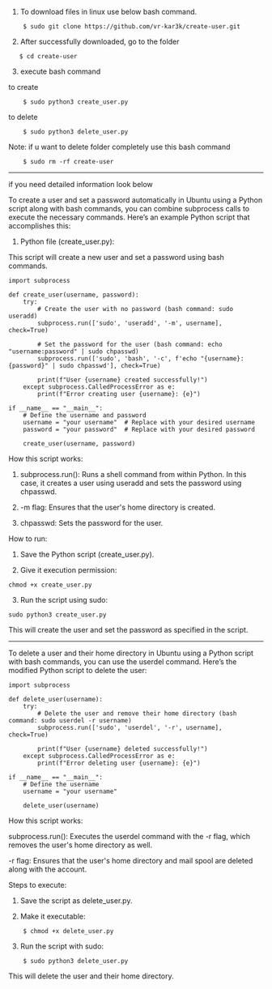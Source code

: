 1. To download files in linux use below bash command.
```shell
    $ sudo git clone https://github.com/vr-kar3k/create-user.git
```
2. After successfully downloaded, go to the folder 
```shell
   $ cd create-user
```
3. execute bash command 

to create 
```shell
    $ sudo python3 create_user.py
```
to delete
```shell
    $ sudo python3 delete_user.py
```

Note: if u want to delete folder completely use this bash command

```shell
    $ sudo rm -rf create-user
```
-----------------------------------------------------------------------------------------------------


if you need detailed information look below 

To create a user and set a password automatically in Ubuntu using a Python script along with bash commands, you can combine subprocess calls to execute the necessary commands. Here’s an example Python script that accomplishes this:

1. Python file (create_user.py):

This script will create a new user and set a password using bash commands.

```shell
import subprocess

def create_user(username, password):
    try:
        # Create the user with no password (bash command: sudo useradd)
        subprocess.run(['sudo', 'useradd', '-m', username], check=True)
        
        # Set the password for the user (bash command: echo "username:password" | sudo chpasswd)
        subprocess.run(['sudo', 'bash', '-c', f'echo "{username}:{password}" | sudo chpasswd'], check=True)

        print(f"User {username} created successfully!")
    except subprocess.CalledProcessError as e:
        print(f"Error creating user {username}: {e}")

if __name__ == "__main__":
    # Define the username and password
    username = "your username"  # Replace with your desired username
    password = "your password"  # Replace with your desired password
    
    create_user(username, password)
```
How this script works:

1. subprocess.run(): Runs a shell command from within Python. In this case, it creates a user using useradd and sets the password using chpasswd.

2. -m flag: Ensures that the user's home directory is created.

3. chpasswd: Sets the password for the user.



How to run:

1. Save the Python script (create_user.py).

2. Give it execution permission:
```shell
chmod +x create_user.py
```

3. Run the script using sudo:
```shell
sudo python3 create_user.py
```

This will create the user and set the password as specified in the script.

______________________________________________________________________________________________


To delete a user and their home directory in Ubuntu using a Python script with bash commands, you can use the userdel command. Here’s the modified Python script to delete the user:
```shell
import subprocess

def delete_user(username):
    try:
        # Delete the user and remove their home directory (bash command: sudo userdel -r username)
        subprocess.run(['sudo', 'userdel', '-r', username], check=True)

        print(f"User {username} deleted successfully!")
    except subprocess.CalledProcessError as e:
        print(f"Error deleting user {username}: {e}")

if __name__ == "__main__":
    # Define the username
    username = "your username"
    
    delete_user(username)
```
How this script works:

subprocess.run(): Executes the userdel command with the -r flag, which removes the user's home directory as well.

-r flag: Ensures that the user's home directory and mail spool are deleted along with the account.


Steps to execute:

1. Save the script as delete_user.py.

2. Make it executable:
```shell
    $ chmod +x delete_user.py
```
3. Run the script with sudo:

```shell
    $ sudo python3 delete_user.py
```
This will delete the user and their home directory.
